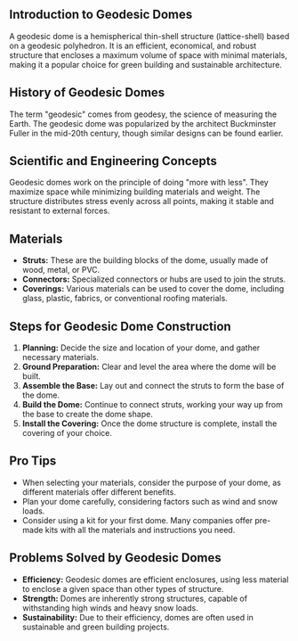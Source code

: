 ## Introduction to Geodesic Domes <a name="introduction"></a>

A geodesic dome is a hemispherical thin-shell structure (lattice-shell) based on a geodesic polyhedron. It is an efficient, economical, and robust structure that encloses a maximum volume of space with minimal materials, making it a popular choice for green building and sustainable architecture.

## History of Geodesic Domes <a name="history"></a>

The term "geodesic" comes from geodesy, the science of measuring the Earth. The geodesic dome was popularized by the architect Buckminster Fuller in the mid-20th century, though similar designs can be found earlier.

## Scientific and Engineering Concepts <a name="scientific-and-engineering-concepts"></a>

Geodesic domes work on the principle of doing "more with less". They maximize space while minimizing building materials and weight. The structure distributes stress evenly across all points, making it stable and resistant to external forces.

## Materials <a name="materials"></a>

* **Struts:** These are the building blocks of the dome, usually made of wood, metal, or PVC.
* **Connectors:** Specialized connectors or hubs are used to join the struts.
* **Coverings:** Various materials can be used to cover the dome, including glass, plastic, fabrics, or conventional roofing materials.

## Steps for Geodesic Dome Construction <a name="steps-for-geodesic-dome-construction"></a>

1. **Planning:** Decide the size and location of your dome, and gather necessary materials.
2. **Ground Preparation:** Clear and level the area where the dome will be built.
3. **Assemble the Base:** Lay out and connect the struts to form the base of the dome.
4. **Build the Dome:** Continue to connect struts, working your way up from the base to create the dome shape.
5. **Install the Covering:** Once the dome structure is complete, install the covering of your choice.

## Pro Tips <a name="pro-tips"></a>

* When selecting your materials, consider the purpose of your dome, as different materials offer different benefits.
* Plan your dome carefully, considering factors such as wind and snow loads.
* Consider using a kit for your first dome. Many companies offer pre-made kits with all the materials and instructions you need.

## Problems Solved by Geodesic Domes <a name="problems-solved-by-geodesic-domes"></a>

* **Efficiency:** Geodesic domes are efficient enclosures, using less material to enclose a given space than other types of structure.
* **Strength:** Domes are inherently strong structures, capable of withstanding high winds and heavy snow loads.
* **Sustainability:** Due to their efficiency, domes are often used in sustainable and green building projects.

